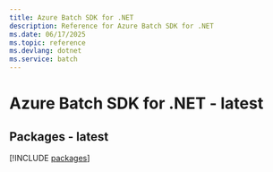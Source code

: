 ```yaml
---
title: Azure Batch SDK for .NET
description: Reference for Azure Batch SDK for .NET
ms.date: 06/17/2025
ms.topic: reference
ms.devlang: dotnet
ms.service: batch
---
```

# Azure Batch SDK for .NET - latest
## Packages - latest
[!INCLUDE [packages](batch-index.md)]